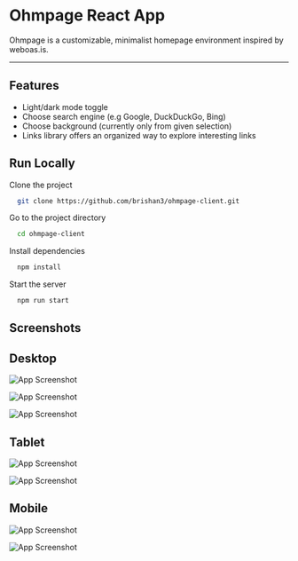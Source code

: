 
# Ohmpage React App

Ohmpage is a customizable, minimalist homepage environment inspired by weboas.is.

---

 


## Features

- Light/dark mode toggle
- Choose search engine (e.g Google, DuckDuckGo, Bing)
- Choose background (currently only from given selection)
- Links library offers an organized way to explore interesting links


## Run Locally

Clone the project

```bash
  git clone https://github.com/brishan3/ohmpage-client.git
```

Go to the project directory

```bash
  cd ohmpage-client
```

Install dependencies

```bash
  npm install
```

Start the server

```bash
  npm run start
```


## Screenshots
Desktop
-
![App Screenshot](https://i.ibb.co/SV497W4/Ohmpage-Desktop.png)

![App Screenshot](https://i.ibb.co/2Yr5fSG/Ohmpage-Desktop-Background-Settings-Dark.png)

![App Screenshot](https://i.ibb.co/pXZNKRL/Ohmpage-Desktop-Search-Settings-Light.png)

Tablet
-
![App Screenshot](https://i.ibb.co/yNbGySg/Ohmpage-Tablet.png)

![App Screenshot](https://i.ibb.co/pKMK7KC/Ohmpage-Tablet-Links-Library-Light.png)

Mobile
-
![App Screenshot](https://i.ibb.co/zPhDY3g/Ohmpage-Phone-Theme-Settings-Light.png)

![App Screenshot](https://i.ibb.co/tBgWkKz/Ohmpage-Phone.png)
